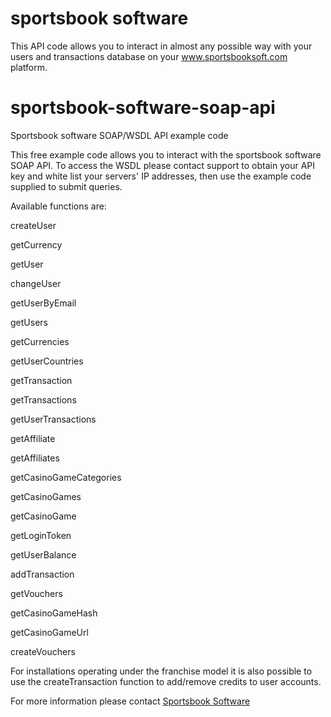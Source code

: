 sportsbook software
===========================

This API code allows you to interact in almost any possible way with your users and transactions database on your www.sportsbooksoft.com platform.

sportsbook-software-soap-api
============================

Sportsbook software SOAP/WSDL API example code

This free example code allows you to interact with the sportsbook software SOAP API. To access the WSDL please contact support to obtain your API key and white list your servers' IP addresses, then use the example code supplied to submit queries.

Available functions are:

createUser

getCurrency

getUser

changeUser

getUserByEmail

getUsers

getCurrencies

getUserCountries

getTransaction

getTransactions

getUserTransactions

getAffiliate

getAffiliates

getCasinoGameCategories

getCasinoGames

getCasinoGame

getLoginToken

getUserBalance

addTransaction

getVouchers

getCasinoGameHash

getCasinoGameUrl

createVouchers

For installations operating under the franchise model it is also possible to use the createTransaction function to add/remove credits to user accounts.

For more information please contact <a href="http://www.sportsbooksoft.com">Sportsbook Software</a>
